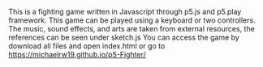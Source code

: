 This is a fighting game written in Javascript through p5.js and p5.play framework. This game can be played using a keyboard or two controllers. The music, sound effects, and arts are taken from external resources, the references can be seen under sketch.js
You can access the game by download all files and open index.html or go to https://michaelrw19.github.io/p5-Fighter/ 
